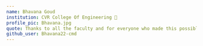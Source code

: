 ```yaml
---
name: Bhavana Goud 
institution: CVR College Of Engineering 🚩
profile_pic: Bhavana.jpg 
quote: Thanks to all the faculty and for everyone who made this possible.
github_user: Bhavana22-cmd
---
```

